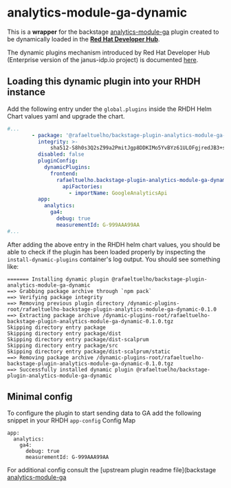 # analytics-module-ga-dynamic

This is a **wrapper** for the backstage [analytics-module-ga](https://github.com/backstage/backstage/tree/master/plugins/analytics-module-ga) plugin created to be dynamically loaded in the [**Red Hat Developer Hub**](https://www.redhat.com/en/technologies/cloud-computing/developer-hub).

The dynamic plugins mechanism introduced by Red Hat Developer Hub (Enterprise version of the janus-idp.io project) is documented [here](https://github.com/janus-idp/backstage-showcase/blob/main/showcase-docs/dynamic-plugins.md).

## Loading this dynamic plugin into your RHDH instance

Add the following entry under the `global.plugins` inside the RHDH Helm Chart values yaml and upgrade the chart.

```yaml
#...
		- package: '@rafaeltuelho/backstage-plugin-analytics-module-ga-dynamic@0.1.6' #GA4
		  integrity: >-
		      sha512-S8h0s3Q2sZ99a2PmitJgp8DDKIMo5YvBYz61ULOFgjredJB3+s+irwjRoiqmi+yTYfeiIHggcZwFE2Uhbola8Q==
		  disabled: false
	      pluginConfig:
	        dynamicPlugins:
	          frontend:
	            rafaeltuelho.backstage-plugin-analytics-module-ga-dynamic:
	              apiFactories:
	                - importName: GoogleAnalyticsApi
          app:
            analytics:
              ga4:
                debug: true
                measurementId: G-999AAA99AA
#...
```

After adding the above entry in the RHDH helm chart values, you should be able to check if the plugin has been loaded properly by inspecting the `install-dynamic-plugins` container's log output. You should see something like:

```
======= Installing dynamic plugin @rafaeltuelho/backstage-plugin-analytics-module-ga-dynamic
==> Grabbing package archive through `npm pack`
==> Verifying package integrity
==> Removing previous plugin directory /dynamic-plugins-root/rafaeltuelho-backstage-plugin-analytics-module-ga-dynamic-0.1.0
==> Extracting package archive /dynamic-plugins-root/rafaeltuelho-backstage-plugin-analytics-module-ga-dynamic-0.1.0.tgz
Skipping directory entry package
Skipping directory entry package/dist
Skipping directory entry package/dist-scalprum
Skipping directory entry package/src
Skipping directory entry package/dist-scalprum/static
==> Removing package archive /dynamic-plugins-root/rafaeltuelho-backstage-plugin-analytics-module-ga-dynamic-0.1.0.tgz
==> Successfully installed dynamic plugin @rafaeltuelho/backstage-plugin-analytics-module-ga-dynamic
```

## Minimal config

To configure the plugin to start sending data to GA add the following snippet in your RHDH `app-config` Config Map

```
app:
  analytics:
    ga4:
      debug: true
      measurementId: G-999AAA99AA
```

For additional config consult the [upstream plugin readme file](backstage [analytics-module-ga](https://github.com/backstage/backstage/tree/master/plugins/analytics-module-ga4)
